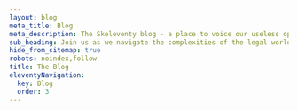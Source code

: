 ```yaml
---
layout: blog
meta_title: Blog
meta_description: The Skeleventy blog - a place to voice our useless opinions.
sub_heading: Join us as we navigate the complexities of the legal world, one post at a time.
hide_from_sitemap: true
robots: noindex,follow
title: The Blog
eleventyNavigation:
  key: Blog
  order: 3
---
```


